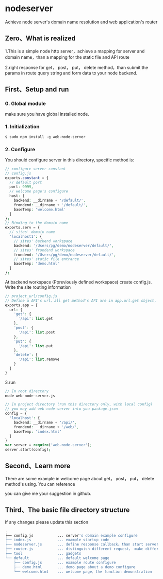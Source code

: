 # nodeserver
Achieve node server's domain name resolution and web application's router

## Zero、What is realized

1.This is a simple node http server，achieve a mapping for server and domain name，than a mapping for the static file and API route

2.right response for get， post， put， delete method，than submit the params in route query string and form data to your node backend.

## First、Setup and run

### 0. Global module

make sure you have global installed node.

### 1. Initialization

```php
$ sudo npm install -g web-node-server
```

### 2. Configure

You should configure server in this directory, specific method is:

```php
// configure server constant
// config.js
exports.constant = {
  // default port
  port: 9999,
  // welcome page's configure
  host: {
    backend: __dirname + '/default/',
    frondend: __dirname + '/default/',
    baseTemp: 'welcome.html'
  }
};
// Binding to the domain name
exports.serv = {
  // sites' domain name
  'localhost1': {
    // sites' backend workspace
    backend: '/Users/pg/demo/nodeserver/default/',
    // sites' frondend workspace
    frondend: '/Users/pg/demo/nodeserver/default/',
    // sites' static file entrance
    baseTemp: 'demo.html'
  }
};
```

At backend workspace (Ppreviously defined workspace) create config.js. Write the site routing information

```php
// project_url/config.js
// Define a API's url，all get method's API are in app.url.get object，the key is route url，value is a function which will be running. Than define post, put, delete route.
exports.app = {
  url: {
    'get': {
      '/api': list.get
    },
    'post': {
      '/api': list.post
    },
    'put': {
      '/api': list.put
    },
    'delete': {
      '/api': list.remove
    }
  }
}
```
3.run

```php
// In root directory
node web-node-server.js

// In project directory (run this directory only, with local config)
// you may add web-node-server into you package.json
config = {
  'localhost': {
    backend: __dirname + '/api/',
    frondend: __dirname + '/web/',
    baseTemp: 'index.html'
  }
}
var server = require('web-node-server');
server.start(config);

```

## Second、Learn more

There are some example in welcome page about get， post， put， delete method's using. You can reference

you can give me your suggestion in github.

## Third、The basic file directory structure

If any changes please update this section

```php
.
├── config.js           ... server's domain example configure
├── index.js            ... example startup code
├── nodeserver.js       ... define response callback，than start server
├── router.js           ... distinguish different request， make different treatment
├── tool                ... gadgets
└── default             ... default welcome page
    ├── config.js       ... example route configure
    ├── demo.html       ... demo page about a demo configure
    └── welcome.html    ... welcome page，the function demonstration


```